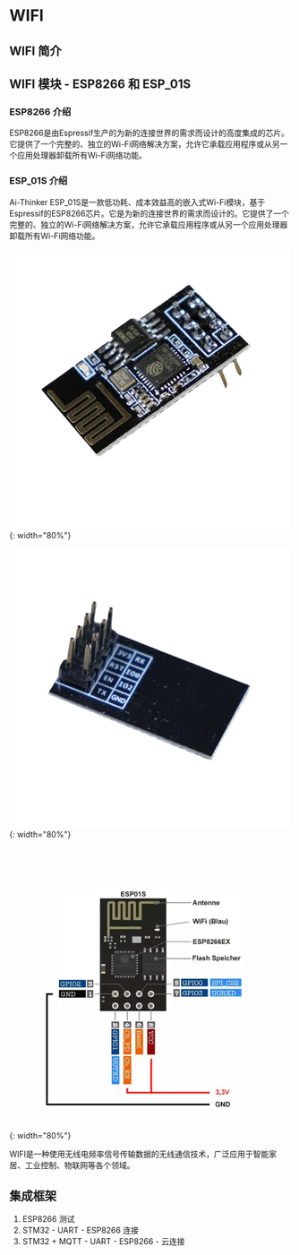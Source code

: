 # WIFI

## WIFI 简介

## WIFI 模块 - ESP8266 和 ESP_01S

### ESP8266 介绍

ESP8266是由Espressif生产的为新的连接世界的需求而设计的高度集成的芯片。它提供了一个完整的、独立的Wi-Fi网络解决方案，允许它承载应用程序或从另一个应用处理器卸载所有Wi-Fi网络功能。

### ESP_01S 介绍

Ai-Thinker ESP_01S是一款低功耗、成本效益高的嵌入式Wi-Fi模块，基于Espressif的ESP8266芯片。它是为新的连接世界的需求而设计的。它提供了一个完整的、独立的Wi-Fi网络解决方案，允许它承载应用程序或从另一个应用处理器卸载所有Wi-Fi网络功能。

![FRONT](FRONT.png){: width="80%"}

![BACK](BACK.png){: width="80%"}

![PIN](PIN.png){: width="80%"}

WIFI是一种使用无线电频率信号传输数据的无线通信技术，广泛应用于智能家居、工业控制、物联网等各个领域。

## 集成框架

1. ESP8266 测试
2. STM32 - UART - ESP8266 连接
3. STM32 + MQTT - UART - ESP8266 - 云连接


